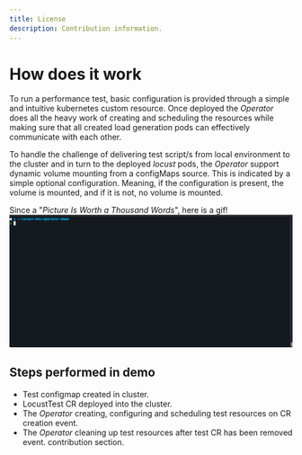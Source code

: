 ```yaml
---
title: License  
description: Contribution information.
---
```


# How does it work

To run a performance test, basic configuration is provided through a simple and intuitive kubernetes custom resource. Once deployed the
_Operator_ does all the heavy work of creating and scheduling the resources while making sure that all created load generation pods can
effectively communicate with each other.

To handle the challenge of delivering test script/s from local environment to the cluster and in turn to the deployed _locust_ pods,
the _Operator_ support dynamic volume mounting from a configMaps source. This is indicated by a simple optional configuration. Meaning, if
the configuration is present, the volume is mounted, and if it is not, no volume is mounted.

Since a "_Picture Is Worth a Thousand Words_", here is a gif!
![Short demo for how the operator works](assets/images/operatorDemo.gif "Operator Demo")

## Steps performed in demo

- Test configmap created in cluster.
- LocustTest CR deployed into the cluster.
- The _Operator_ creating, configuring and scheduling test resources on CR creation event.
- The _Operator_ cleaning up test resources after test CR has been removed event. contribution section.